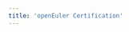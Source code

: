 ```yaml
---
title: 'openEuler Certification'
---
```


<script setup lang="ts">
  import TheCertification from "@/views/certification/TheCertification.vue"
</script>

<TheCertification />
